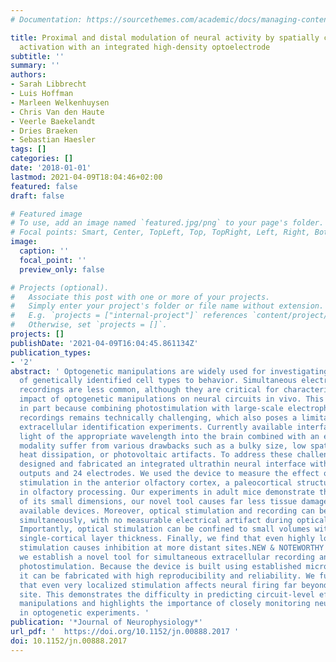 ```yaml
---
# Documentation: https://sourcethemes.com/academic/docs/managing-content/

title: Proximal and distal modulation of neural activity by spatially confined optogenetic
  activation with an integrated high-density optoelectrode
subtitle: ''
summary: ''
authors:
- Sarah Libbrecht
- Luis Hoffman
- Marleen Welkenhuysen
- Chris Van den Haute
- Veerle Baekelandt
- Dries Braeken
- Sebastian Haesler
tags: []
categories: []
date: '2018-01-01'
lastmod: 2021-04-09T18:04:46+02:00
featured: false
draft: false

# Featured image
# To use, add an image named `featured.jpg/png` to your page's folder.
# Focal points: Smart, Center, TopLeft, Top, TopRight, Left, Right, BottomLeft, Bottom, BottomRight.
image:
  caption: ''
  focal_point: ''
  preview_only: false

# Projects (optional).
#   Associate this post with one or more of your projects.
#   Simply enter your project's folder or file name without extension.
#   E.g. `projects = ["internal-project"]` references `content/project/deep-learning/index.md`.
#   Otherwise, set `projects = []`.
projects: []
publishDate: '2021-04-09T16:04:45.861134Z'
publication_types:
- '2'
abstract: ' Optogenetic manipulations are widely used for investigating the contribution
  of genetically identified cell types to behavior. Simultaneous electrophysiological
  recordings are less common, although they are critical for characterizing the specific
  impact of optogenetic manipulations on neural circuits in vivo. This is at least
  in part because combining photostimulation with large-scale electrophysiological
  recordings remains technically challenging, which also poses a limitation for performing
  extracellular identification experiments. Currently available interfaces that guide
  light of the appropriate wavelength into the brain combined with an electrophysiological
  modality suffer from various drawbacks such as a bulky size, low spatial resolution,
  heat dissipation, or photovoltaic artifacts. To address these challenges, we have
  designed and fabricated an integrated ultrathin neural interface with 12 optical
  outputs and 24 electrodes. We used the device to measure the effect of localized
  stimulation in the anterior olfactory cortex, a paleocortical structure involved
  in olfactory processing. Our experiments in adult mice demonstrate that because
  of its small dimensions, our novel tool causes far less tissue damage than commercially
  available devices. Moreover, optical stimulation and recording can be performed
  simultaneously, with no measurable electrical artifact during optical stimulation.
  Importantly, optical stimulation can be confined to small volumes with approximately
  single-cortical layer thickness. Finally, we find that even highly localized optical
  stimulation causes inhibition at more distant sites.NEW & NOTEWORTHY In this study,
  we establish a novel tool for simultaneous extracellular recording and optogenetic
  photostimulation. Because the device is built using established microchip technology,
  it can be fabricated with high reproducibility and reliability. We further show
  that even very localized stimulation affects neural firing far beyond the stimulation
  site. This demonstrates the difficulty in predicting circuit-level effects of optogenetic
  manipulations and highlights the importance of closely monitoring neural activity
  in optogenetic experiments. '
publication: '*Journal of Neurophysiology*'
url_pdf: '  https://doi.org/10.1152/jn.00888.2017 '
doi: 10.1152/jn.00888.2017
---
```

